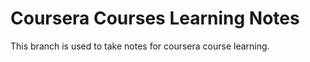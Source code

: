 Coursera Courses Learning Notes
===============================

This branch is used to take notes for coursera course learning.

